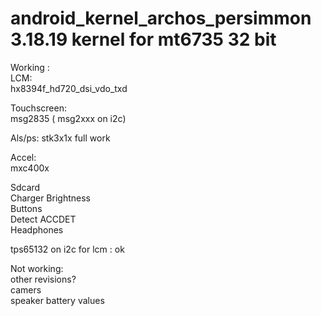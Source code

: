 # android_kernel_archos_persimmon 3.18.19 kernel for mt6735 32 bit

Working :	
LCM:		
hx8394f_hd720_dsi_vdo_txd	
	
Touchscreen:		
msg2835 ( msg2xxx on i2c)	
	
Als/ps:	
stk3x1x	
full work 	

Accel:	
mxc400x		
	
Sdcard	
Charger	
Brightness	
Buttons 	
Detect ACCDET	
Headphones	

tps65132 on i2c for lcm : ok	
	
Not working:	
other revisions?	
camers	
speaker
battery values
